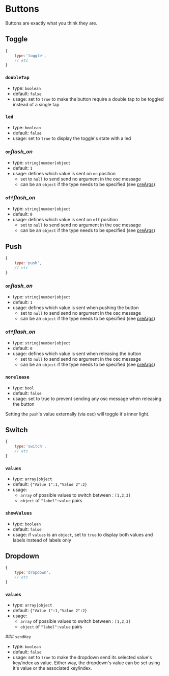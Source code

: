 # Buttons

Buttons are exactly what you think they are.



## Toggle
```js
{
    type:'toggle',
    // etc
}
```

### `doubleTap`
- type: `boolean`
- default: `false`
- usage: set to `true` to make the button require a double tap to be toggled instead of a single tap

### `led`
- type: `boolean`
- default: `false`
- usage: set to `true` to display the toggle's state with a led

### `on`<i class="md-icon" title="dynamic">flash_on</i>
- type: `string|number|object`
- default: `1`
- usage: defines which value is sent on `on` position
    - set to `null` to send send no argument in the osc message
    - can be an `object` if the type needs to be specified (see [preArgs](./widgets.md#preargs))

### `off`<i class="md-icon" title="dynamic">flash_on</i>
- type: `string|number|object`
- default: `0`
- usage: defines which value is sent on `off` position
    - set to `null` to send send no argument in the osc message
    - can be an `object` if the type needs to be specified (see [preArgs](./widgets.md#preargs))




## Push
```js
{
    type:'push',
    // etc
}
```

### `on`<i class="md-icon" title="dynamic">flash_on</i>
- type: `string|number|object`
- default: `1`
- usage: defines which value is sent when pushing the button
    - set to `null` to send send no argument in the osc message
    - can be an `object` if the type needs to be specified (see [preArgs](./widgets.md#preargs))

### `off`<i class="md-icon" title="dynamic">flash_on</i>
- type: `string|number|object`
- default: `0`
- usage: defines which value is sent when releasing the button
    - set to `null` to send send no argument in the osc message
    - can be an `object` if the type needs to be specified (see [preArgs](./widgets.md#preargs))

### `norelease`
- type: `bool`
- default: `false`
- usage: set to true to prevent sending any osc message when releasing the button

Setting the `push`'s value externally (via osc) will toggle it's inner light.




## Switch

```js
{
    type:'switch',
    // etc
}
```
### `values`
- type: `array|object`
- default: `{"Value 1":1,"Value 2":2}`
- usage:
    - `array` of possible values to switch between : `[1,2,3]`
    - `object` of `"label":value` pairs

### `showValues`
- type: `boolean`
- default: `false`
- usage: if `values` is an `object`, set to `true` to display both values and labels instead of labels only


## Dropdown
```js
{
    type:'dropdown',
    // etc
}
```

### `values`
- type: `array|object`
- default: `{"Value 1":1,"Value 2":2}`
- usage:
    - `array` of possible values to switch between : `[1,2,3]`
    - `object` of `"label":value` pairs

### `sendKey`
- type: `boolean`
- default: `false`
- usage: set to `true` to make the dropdown send its selected value's key/index as value. Either way, the dropdown's value can be set using it's value or the associated key/index.
